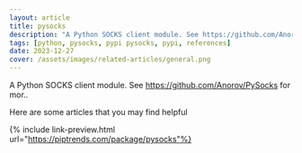 ```yaml
---
layout: article
title: pysocks
description: "A Python SOCKS client module. See https://github.com/Anorov/PySocks for mor.."
tags: [python, pysocks, pypi pysocks, pypi, references]
date: 2023-12-27
cover: /assets/images/related-articles/general.png
---
```


A Python SOCKS client module. See https://github.com/Anorov/PySocks for mor..

Here are some articles that you may find helpful

{% include link-preview.html url="https://piptrends.com/package/pysocks"%}